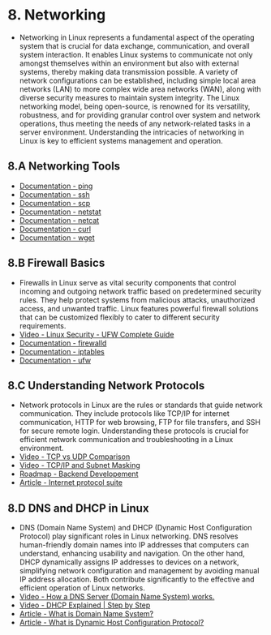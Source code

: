 # 8. Networking
- Networking in Linux represents a fundamental aspect of the operating system that is crucial for data exchange, communication, and overall system interaction. It enables Linux systems to communicate not only amongst themselves within an environment but also with external systems, thereby making data transmission possible. A variety of network configurations can be established, including simple local area networks (LAN) to more complex wide area networks (WAN), along with diverse security measures to maintain system integrity. The Linux networking model, being open-source, is renowned for its versatility, robustness, and for providing granular control over system and network operations, thus meeting the needs of any network-related tasks in a server environment. Understanding the intricacies of networking in Linux is key to efficient systems management and operation.

## 8.A Networking Tools
- [Documentation - ping](https://manpages.org/ping)
- [Documentation - ssh](https://manpages.org/ssh)
- [Documentation - scp](https://manpages.org/scp)
- [Documentation - netstat](https://manpages.org/netstat)
- [Documentation - netcat](https://manpages.org/netcat)
- [Documentation - curl](https://manpages.org/curl)
- [Documentation - wget](https://manpages.org/wget)

## 8.B Firewall Basics
- Firewalls in Linux serve as vital security components that control incoming and outgoing network traffic based on predetermined security rules. They help protect systems from malicious attacks, unauthorized access, and unwanted traffic. Linux features powerful firewall solutions that can be customized flexibly to cater to different security requirements.
- [Video - Linux Security - UFW Complete Guide](https://www.youtube.com/watch?v=-CzvPjZ9hp8)
- [Documentation - firewalld](https://manpages.org/firewalld)
- [Documentation - iptables](https://manpages.org/iptables)
- [Documentation - ufw](https://manpages.org/ufw)

## 8.C Understanding Network Protocols
- Network protocols in Linux are the rules or standards that guide network communication. They include protocols like TCP/IP for internet communication, HTTP for web browsing, FTP for file transfers, and SSH for secure remote login. Understanding these protocols is crucial for efficient network communication and troubleshooting in a Linux environment.
- [Video - TCP vs UDP Comparison](https://www.youtube.com/watch?v=uwoD5YsGACg)
- [Video - TCP/IP and Subnet Masking](https://www.youtube.com/watch?v=EkNq4TrHP_U)
- [Roadmap - Backend Developement](https://navigolearn.com/roadmap/backend-development-28)
- [Article - Internet protocol suite](https://en.wikipedia.org/wiki/Internet_protocol_suite)

## 8.D DNS and DHCP in Linux
- DNS (Domain Name System) and DHCP (Dynamic Host Configuration Protocol) play significant roles in Linux networking. DNS resolves human-friendly domain names into IP addresses that computers can understand, enhancing usability and navigation. On the other hand, DHCP dynamically assigns IP addresses to devices on a network, simplifying network configuration and management by avoiding manual IP address allocation. Both contribute significantly to the effective and efficient operation of Linux networks.
- [Video - How a DNS Server (Domain Name System) works.](https://www.youtube.com/watch?v=mpQZVYPuDGU)
- [Video - DHCP Explained | Step by Step](https://www.youtube.com/watch?v=S43CFcpOZSI)
- [Article - What is Domain Name System?](https://www.lifewire.com/what-is-dns-domain-name-system-2625855)
- [Article - What is Dynamic Host Configuration Protocol?](https://www.lifewire.com/what-is-dhcp-2625848)